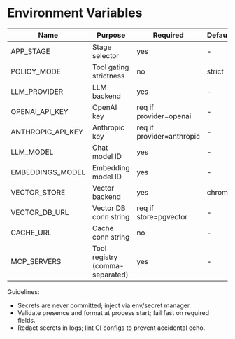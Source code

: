 # Environment Variables

| Name | Purpose | Required | Default | Example |
|------|---------|----------|---------|---------|
| APP_STAGE | Stage selector | yes | - | local|ci|staging|prod |
| POLICY_MODE | Tool gating strictness | no | strict | strict|permissive |
| LLM_PROVIDER | LLM backend | yes | - | anthropic|openai |
| OPENAI_API_KEY | OpenAI key | req if provider=openai | - | sk-*** |
| ANTHROPIC_API_KEY | Anthropic key | req if provider=anthropic | - | sk-ant-*** |
| LLM_MODEL | Chat model ID | yes | - | anthropic.claude-3-haiku |
| EMBEDDINGS_MODEL | Embedding model ID | yes | - | titan-embed-text-v1 |
| VECTOR_STORE | Vector backend | yes | chroma | pgvector|chroma|faiss |
| VECTOR_DB_URL | Vector DB conn string | req if store=pgvector | - | postgres://user:pass@host:5432/db |
| CACHE_URL | Cache conn string | no | - | redis://host:6379 |
| MCP_SERVERS | Tool registry (comma-separated) | yes | - | rag.retrieve,papers.search,... |

Guidelines:
- Secrets are never committed; inject via env/secret manager.
- Validate presence and format at process start; fail fast on required fields.
- Redact secrets in logs; lint CI configs to prevent accidental echo.
